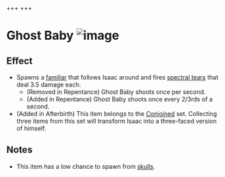 +++
+++

 # Ghost Baby ![image](/image/Ghost_Baby.png) 

Effect
--------


* Spawns a [familiar](/wiki/Familiar "Familiar") that follows Isaac around and fires [spectral tears](/wiki/Spectral_tears "Spectral tears") that deal 3.5 damage each.
	+ (Removed in Repentance) Ghost Baby shoots once per second.
	+ (Added in Repentance) Ghost Baby shoots once every 2/3rds of a second.
* (Added in Afterbirth) This item belongs to the [Conjoined](/wiki/Conjoined "Conjoined") set. Collecting three items from this set will transform Isaac into a three-faced version of himself.


Notes
-------


* This item has a low chance to spawn from [skulls](/wiki/Rocks#Skulls "Rocks").


